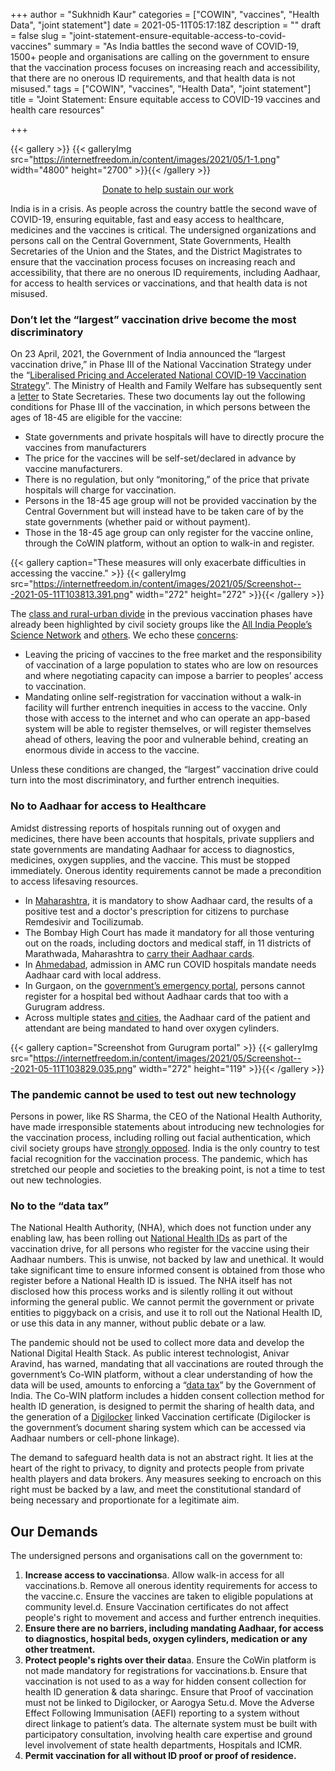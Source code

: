+++
author = "Sukhnidh Kaur"
categories = ["COWIN", "vaccines", "Health Data", "joint statement"]
date = 2021-05-11T05:17:18Z
description = ""
draft = false
slug = "joint-statement-ensure-equitable-access-to-covid-vaccines"
summary = "As India battles the second wave of COVID-19, 1500+ people and organisations are calling on the government to ensure that the vaccination process focuses on increasing reach and accessibility, that there are no onerous ID requirements, and that health data is not misused."
tags = ["COWIN", "vaccines", "Health Data", "joint statement"]
title = "Joint Statement: Ensure equitable access to COVID-19 vaccines and health care resources"

+++


{{< gallery >}}
{{< galleryImg  src="https://internetfreedom.in/content/images/2021/05/1-1.png" width="4800" height="2700" >}}{{< /gallery >}}

<div style="text-align:center;">
<a href="https://internetfreedom.in/donate/" class="button">Donate to help sustain our work</a>
</div>



India is in a crisis. As people across the country battle the second wave of COVID-19, ensuring equitable, fast and easy access to healthcare, medicines and the vaccines is critical. The undersigned organizations and persons call on the Central Government, State Governments, Health Secretaries of the Union and the States, and the District Magistrates to ensure that the vaccination process focuses on increasing reach and accessibility, that there are no onerous ID requirements, including Aadhaar, for access to health services or vaccinations, and that health data is not misused.

### Don’t let the “largest” vaccination drive become the most discriminatory

On 23 April, 2021, the Government of India announced the “largest vaccination drive,” in Phase III of the National Vaccination Strategy under the “[Liberalised Pricing and Accelerated National COVID-19 Vaccination Strategy](https://www.mohfw.gov.in/pdf/LiberalisedPricingandAcceleratedNationalCovid19VaccinationStrategy2042021.pdf)”. The Ministry of Health and Family Welfare has subsequently sent a [letter](https://drive.google.com/file/d/11nvZ2l8qU63x8NamHPQYzCUn1lIXUAiQ/view) to State Secretaries. These two documents lay out the following conditions for Phase III of the vaccination, in which persons between the ages of 18-45 are eligible for the vaccine:

* State governments and private hospitals will have to directly procure the vaccines from manufacturers
* The price for the vaccines will be self-set/declared in advance by vaccine manufacturers.
* There is no regulation, but only “monitoring,” of the price that private hospitals will charge for vaccination.
* Persons in the 18-45 age group will not be provided vaccination by the Central Government but will instead have to be taken care of by the state governments (whether paid or without payment).
* Those in the 18-45 age group can only register for the vaccine online, through the CoWIN platform, without an option to walk-in and register.

{{< gallery caption="These measures will only exacerbate difficulties in accessing the vaccine." >}}
{{< galleryImg  src="https://internetfreedom.in/content/images/2021/05/Screenshot---2021-05-11T103813.391.png" width="272" height="272" >}}{{< /gallery >}}

The [class and rural-urban divide](https://scroll.in/article/989081/a-stark-class-divide-is-emerging-in-indias-covid-19-vaccination-drive) in the previous vaccination phases have already been highlighted by civil society groups like the [All India People’s Science Network](https://aipsn.net/wp-content/uploads/2021/04/AIPSNStatementCovidSecondWave14Apr2021OnLrHd.pdf) and [others](https://timesofindia.indiatimes.com/india/the-poor-may-be-getting-left-behind-in-vaccination-drive/articleshow/81420727.cms). We echo these [concerns](https://aipsn.net/2021/04/21/government-unmasked-abdicates-vaccination-responsibility/):

* Leaving the pricing of vaccines to the free market and the responsibility of vaccination of a large population to states who are low on resources and where negotiating capacity can impose a barrier to peoples’ access to vaccination.
* Mandating online self-registration for vaccination without a walk-in facility will further entrench inequities in access to the vaccine. Only those with access to the internet and who can operate an app-based system will be able to register themselves, or will register themselves ahead of others, leaving the poor and vulnerable behind, creating an enormous divide in access to the vaccine.

Unless these conditions are changed, the “largest” vaccination drive could turn into the most discriminatory, and further entrench inequities.

### No to Aadhaar for access to Healthcare

Amidst distressing reports of hospitals running out of oxygen and medicines, there have been accounts that hospitals, private suppliers and state governments are mandating Aadhaar for access to diagnostics, medicines, oxygen supplies, and the vaccine. This must be stopped immediately. Onerous identity requirements cannot be made a precondition to access lifesaving resources.

* In [Maharashtra](https://www.firstpost.com/india/maharashtra-makes-aadhaar-card-positive-test-doctors-prescription-mandatory-to-buy-covid-19-drugs-8588051.html), it is mandatory to show Aadhaar card, the results of a positive test and a doctor's prescription for citizens to purchase Remdesivir and Tocilizumab.
* The Bombay High Court has made it mandatory for all those venturing out on the roads, including doctors and medical staff, in 11 districts of Marathwada, Maharashtra to [carry their Aadhaar cards](https://www.livelaw.in/news-updates/aadhaar-necessary-to-travel-during-lockdown-people-not-wearing-masks-super-spreaders-bombay-high-court-173167).
* In [Ahmedabad](https://twitter.com/tv9gujarati/status/1386527254948159490), admission in AMC run COVID hospitals mandate needs Aadhaar card with local address.
* In Gurgaon, on the [government’s emergency portal](https://covidggn.com/), persons cannot register for a hospital bed without Aadhaar cards that too with a Gurugram address.
* Across multiple states [and cities](https://timesofindia.indiatimes.com/city/lucknow/long-queues-continue-outside-oxygen-plants/articleshow/82204609.cms), the Aadhaar card of the patient and attendant are being mandated to hand over oxygen cylinders.

{{< gallery caption="Screenshot from Gurugram portal" >}}
{{< galleryImg  src="https://internetfreedom.in/content/images/2021/05/Screenshot---2021-05-11T103829.035.png" width="272" height="119" >}}{{< /gallery >}}

### The pandemic cannot be used to test out new technology

Persons in power, like RS Sharma, the CEO of the National Health Authority, have made irresponsible statements about introducing new technologies for the vaccination process, including rolling out facial authentication, which civil society groups have [strongly opposed](https://internetfreedom.in/sign-on-and-support-close-to-10-organisations-and-158-individuals-who-are-warning-against-aadhaar-based-facial-recognition-for-vaccination/). India is the only country to test facial recognition for the vaccination process. The pandemic, which has stretched our people and societies to the breaking point, is not a time to test out new technologies.

### No to the “data tax”

The National Health Authority, (NHA), which does not function under any enabling law, has been rolling out [National Health IDs](https://the-ken.com/story/behind-the-rush-and-hush-of-indias-digital-health-mission/) as part of the vaccination drive, for all persons who register for the vaccine using their Aadhaar numbers. This is unwise, not backed by law and unethical. It would take significant time to ensure informed consent is obtained from those who register before a National Health ID is issued. The NHA itself has not disclosed how this process works and is silently rolling it out without informing the general public. We cannot permit the government or private entities to piggyback on a crisis, and use it to roll out the National Health ID, or use this data in any manner, without public debate or a law.

The pandemic should not be used to collect more data and develop the National Digital Health Stack. As public interest technologist, Anivar Aravind, has warned, mandating that all vaccinations are routed through the government’s Co-WIN platform, without a clear understanding of how the data will be used, amounts to enforcing a “[data tax](https://twitter.com/anivar/status/1386388068370817024)” by the Government of India. The Co-WIN platform includes a hidden consent collection method for health ID generation, is designed to permit the sharing of health data, and the generation of a [Digilocker](https://digilocker.gov.in/assets/img/DigiLocker-User-Manual.pdf) linked Vaccination certificate (Digilocker is the government’s document sharing system which can be accessed via Aadhaar numbers or cell-phone linkage).

The demand to safeguard health data is not an abstract right. It lies at the heart of the right to privacy, to dignity and protects people from private health players and data brokers. Any measures seeking to encroach on this right must be backed by a law, and meet the constitutional standard of being necessary and proportionate for a legitimate aim.

## Our Demands

The undersigned persons and organisations call on the government to:

1. **Increase access to vaccinations**a. Allow walk-in access for all vaccinations.b. Remove all onerous identity requirements for access to the vaccine.c. Ensure the vaccines are taken to eligible populations at community level.d. Ensure Vaccination certificates do not affect people's right to movement and access and further entrench inequities.
2. **Ensure there are no barriers, including mandating Aadhaar, for access to diagnostics, hospital beds, oxygen cylinders, medication or any other treatment.**
3. **Protect people's rights over their data**a. Ensure the CoWin platform is not made mandatory for registrations for vaccinations.b. Ensure that vaccination is not used to as a way for hidden consent collection for health ID generation & data sharingc. Ensure that Proof of vaccination must not be linked to Digilocker, or Aarogya Setu.d. Move the Adverse Effect Following Immunisation (AEFI) reporting to a system without direct linkage to patient’s data. The alternate system must be built with participatory consultation, involving health care expertise and ground level involvement of state health departments, Hospitals and ICMR.
4. **Permit vaccination for all without ID proof or proof of residence.**

